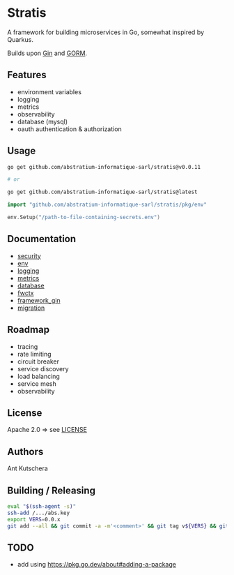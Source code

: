 # Stratis

A framework for building microservices in Go, somewhat inspired by Quarkus.

Builds upon [Gin](https://github.com/gin-gonic/gin) and [GORM](https://github.com/go-gorm/gorm).

## Features

- environment variables
- logging
- metrics
- observability
- database (mysql)
- oauth authentication & authorization

## Usage

```sh
go get github.com/abstratium-informatique-sarl/stratis@v0.0.11

# or

go get github.com/abstratium-informatique-sarl/stratis@latest
```

```go
import "github.com/abstratium-informatique-sarl/stratis/pkg/env"

env.Setup("/path-to-file-containing-secrets.env")
```

## Documentation

- [security](docs/security.md)
- [env](pkg/env/env.go)
- [logging](pkg/logging/logging.go)
- [metrics](pkg/metrics/metrics.go)
- [database](pkg/database/database.go)
- [fwctx](pkg/fwctx/context.go)
- [framework_gin](pkg/framework_gin/framework_gin.go)
- [migration](pkg/migration/migration.go)

## Roadmap

- tracing
- rate limiting
- circuit breaker
- service discovery
- load balancing
- service mesh
- observability

## License

Apache 2.0 => see [LICENSE](LICENSE)

## Authors

Ant Kutschera

## Building / Releasing

```sh
eval "$(ssh-agent -s)"
ssh-add /.../abs.key
export VERS=0.0.x
git add --all && git commit -a -m'<comment>' && git tag v${VERS} && git push origin main v${VERS}
```

## TODO

- add using https://pkg.go.dev/about#adding-a-package

